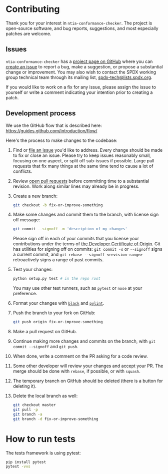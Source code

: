 # Contributing

Thank you for your interest in `ntia-conformance-checker`. The project is open-source software, and bug reports, suggestions, and
most especially patches are welcome.

## Issues

`ntia-conformance-checker` has a [project page on GitHub](https://github.com/spdx/ntia-conformance-checker/) where you
can [create an issue](https://github.com/spdx/ntia-conformance-checker/issues/new) to report a bug, make a suggestion, or propose a
substantial change or improvement. You may also wish to contact the SPDX working group technical team through its
mailing list, [spdx-tech@lists.spdx.org](mailto:spdx-tech@lists.spdx.org).

If you would like to work on a fix for any issue, please assign the issue to yourself or write a comment indicating your
intention prior to creating a patch.

## Development process

We use the GitHub flow that is described here: <https://guides.github.com/introduction/flow/>

Here's the process to make changes to the codebase:

1. Find or [file an issue](#issues) you'd like to address. Every change should be made to fix or close an issue. Please
   try to keep issues reasonably small, focusing on one aspect, or split off sub-issues if possible. Large pull requests
   that fix many things at the same time tend to cause a lot of conflicts.

2. Review [open pull requests](https://github.com/spdx/ntia-conformance-checker/pulls) before committing time to a substantial
   revision. Work along similar lines may already be in progress.

3. Create a new branch:

   ```sh
   git checkout -b fix-or-improve-something
   ```

4. Make some changes and commit them to the branch,
  with license sign off message:

   ```sh
   git commit --signoff -m 'description of my changes'
   ```

   Please sign off in each of your commits that you license your contributions under the terms
   of [the Developer Certificate of Origin](https://developercertificate.org/). Git has utilities for signing off on
   commits: `git commit -s` or `--signoff` signs a current commit, and `git rebase --signoff <revision-range>`
   retroactively signs a range of past commits.

5. Test your changes:

   ```sh
   python setup.py test # in the repo root
   ```

   You may use other test runners, such as `pytest` or `nose` at your preference.

6. Format your changes with [`black`](https://github.com/psf/black) and [`pylint`](https://github.com/pylint-dev/pylint).

7. Push the branch to your fork on GitHub:

   ```sh
   git push origin fix-or-improve-something
   ```

8. Make a pull request on GitHub.
9. Continue making more changes and commits on the branch, with `git commit --signoff` and `git push`.
10. When done, write a comment on the PR asking for a code review.
11. Some other developer will review your changes and accept your PR. The merge should be done with `rebase`, if
    possible, or with `squash`.
12. The temporary branch on GitHub should be deleted (there is a button for deleting it).
13. Delete the local branch as well:

    ```sh
    git checkout master
    git pull -p
    git branch -a
    git branch -d fix-or-improve-something
    ```

# How to run tests

The tests framework is using pytest:

```sh
pip install pytest
pytest -vvs
```

